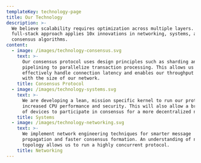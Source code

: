 ```yaml
---
templateKey: technology-page
title: Our Technology
description: >-
  We believe scalability requires optimization across multiple layers. Our
  full-stack approach applies 10x innovations in networking, systems, and
  consensus algorithms.
content:
  - image: /images/technology-consensus.svg
    text: >-
      Our consensus protocol uses design principles such as sharding and
      pipelining to parallelize transaction processing. This allows us to
      effectively handle connection latency and enables our throughput to scale
      with the size of our network.
    title: Consensus Protocol
  - image: /images/technology-systems.svg
    text: >-
      We are developing a lean, mission specific kernel to run our protocol with
      increased CPU performance and security. This will also allow a broader set
      of devices to participate in consensus for a more decentralized network.
    title: Systems
  - image: /images/technology-networking.svg
    text: >-
      We implement network engineering techniques for smarter message
      propagation and faster consensus formation. An understanding of network
      topology allows us to run a highly concurrent protocol.
    title: Networking
---
```


